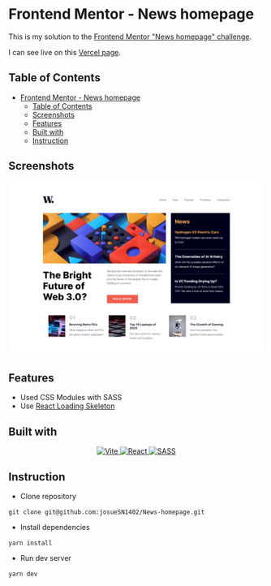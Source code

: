 # Frontend Mentor - News homepage

This is my solution to the [Frontend Mentor "News homepage" challenge](https://www.frontendmentor.io/challenges/news-homepage-H6SWTa1MFl).

I can see live on this [Vercel page](https://josuesn1402-news-homepage.vercel.app/).

## Table of Contents

- [Frontend Mentor - News homepage](#frontend-mentor---news-homepage)
  - [Table of Contents](#table-of-contents)
  - [Screenshots](#screenshots)
  - [Features](#features)
  - [Built with](#built-with)
  - [Instruction](#instruction)

## Screenshots

![Challenge finished](design/news-homepage-finished.png)

## Features

- Used CSS Modules with SASS
- Use [React Loading Skeleton](https://yarnpkg.com/package/react-loading-skeleton)

## Built with

<div align='center'>
    <a href='https://vitejs.dev/'>
        <img src='https://skillicons.dev/icons?i=vite' alt='Vite' />
    </a>
    <a href='https://reactjs.org/'>
        <img src='https://skillicons.dev/icons?i=react' alt='React' />
    </a>
    <a href='https://sass-lang.com/'>
        <img src='https://skillicons.dev/icons?i=sass' alt=' SASS' />
    </a>
</div>

## Instruction

- Clone repository

```git
git clone git@github.com:josueSN1402/News-homepage.git
```

- Install dependencies

```yarn
yarn install
```

- Run dev server

```yarn
yarn dev
```
